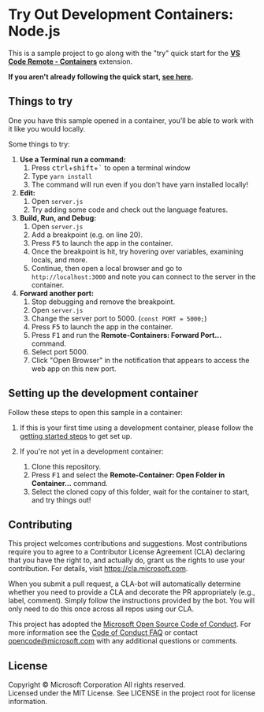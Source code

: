 # Try Out Development Containers: Node.js

This is a sample project to go along with the "try" quick start for the **[VS Code Remote - Containers](https://aka.ms/vscode-remote/containers)** extension.

**If you aren't already following the quick start, [see here](#setting-up-the-development-container).**

## Things to try

One you have this sample opened in a container, you'll be able to work with it like you would locally.

Some things to try:

1. **Use a Terminal run a command:**
   1. Press <kbd>ctrl</kbd>+<kbd>shift</kbd>+<kbd>\`</kbd> to open a terminal window
   2. Type `yarn install`
   3. The command will run even if you don't have yarn installed locally!
2. **Edit:**
   1. Open `server.js`
   2. Try adding some code and check out the language features.
3. **Build, Run, and Debug:**
   1. Open `server.js`
   2. Add a breakpoint (e.g. on line 20).
   3. Press <kbd>F5</kbd> to launch the app in the container.
   4. Once the breakpoint is hit, try hovering over variables, examining locals, and more.
   5. Continue, then open a local browser and go to `http://localhost:3000` and note you can connect to the server in the container.
4. **Forward another port:**
   1. Stop debugging and remove the breakpoint.
   2. Open `server.js`
   3. Change the server port to 5000. (`const PORT = 5000;`)
   4. Press <kbd>F5</kbd> to launch the app in the container.
   5. Press <kbd>F1</kbd> and run the **Remote-Containers: Forward Port...** command.
   6. Select port 5000.
   7. Click "Open Browser" in the notification that appears to access the web app on this new port.

## Setting up the development container

Follow these steps to open this sample in a container:

1. If this is your first time using a development container, please follow the [getting started steps](https://aka.ms/vscode-remote/containers/getting-started) to get set up.

2. If you're not yet in a development container:
   1. Clone this repository.
   2. Press <kbd>F1</kbd> and select the **Remote-Container: Open Folder in Container...** command.
   3. Select the cloned copy of this folder, wait for the container to start, and try things out!


## Contributing

This project welcomes contributions and suggestions.  Most contributions require you to agree to a
Contributor License Agreement (CLA) declaring that you have the right to, and actually do, grant us
the rights to use your contribution. For details, visit https://cla.microsoft.com.

When you submit a pull request, a CLA-bot will automatically determine whether you need to provide
a CLA and decorate the PR appropriately (e.g., label, comment). Simply follow the instructions
provided by the bot. You will only need to do this once across all repos using our CLA.

This project has adopted the [Microsoft Open Source Code of Conduct](https://opensource.microsoft.com/codeofconduct/).
For more information see the [Code of Conduct FAQ](https://opensource.microsoft.com/codeofconduct/faq/) or
contact [opencode@microsoft.com](mailto:opencode@microsoft.com) with any additional questions or comments.

## License

Copyright © Microsoft Corporation All rights reserved.<br />
Licensed under the MIT License. See LICENSE in the project root for license information.
